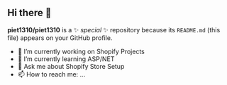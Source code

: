 ## Hi there 👋


**piet1310/piet1310** is a ✨ _special_ ✨ repository because its `README.md` (this file) appears on your GitHub profile.

- 🔭 I’m currently working on Shopify Projects
- 🌱 I’m currently learning ASP/NET
- 💬 Ask me about Shopify Store Setup
- 📫 How to reach me: ...

